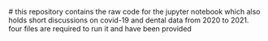 # this repository contains the raw code for the jupyter notebook which also holds short discussions on covid-19 and dental data from 2020 to 2021. four files are required to run it and have been provided

